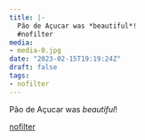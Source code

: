 ```yaml
---
title: |-
  Pão de Açucar was *beautiful*!
  #nofilter
media:
- media-0.jpg
date: "2023-02-15T19:19:24Z"
draft: false
tags:
- nofilter
---
```

Pão de Açucar was *beautiful*\!

[nofilter](/tags/nofilter)
